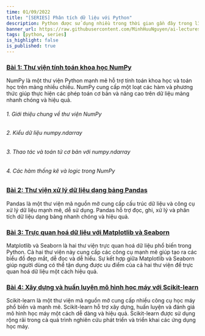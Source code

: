 ```yaml
---
time: 01/09/2022
title: "[SERIES] Phân tích dữ liệu với Python"
description: Python được sử dụng nhiều trong thời gian gần đây trong lĩnh vực phân tích dữ liệu nhờ vào các thư viện mạnh mẽ như Pandas, NumPy, Matplotlib, Seaborn, Scikit-learn. Bài viết này sẽ tổng hợp danh sách một số kiến thức cơ bản nhất về các thư viện phục vụ cho việc phân tích dữ liệu với Python.
banner_url: https://raw.githubusercontent.com/MinhHuuNguyen/ai-lectures/refs/heads/master/1_python_basic/images/1-introduction/python_logo.png
tags: [python, series]
is_highlight: false
is_published: true
---
```


### [Bài 1: Thư viện tính toán khoa học NumPy](/blog/thu-vien-tinh-toan-khoa-hoc-numpy/)

NumPy là một thư viện Python mạnh mẽ hỗ trợ tính toán khoa học và toán học trên mảng nhiều chiều. NumPy cung cấp một loạt các hàm và phương thức giúp thực hiện các phép toán cơ bản và nâng cao trên dữ liệu mảng nhanh chóng và hiệu quả.

###### 1. Giới thiệu chung về thư viện NumPy

###### 2. Kiểu dữ liệu numpy.ndarray

###### 3. Thao tác và toán tử cơ bản với numpy.ndarray

###### 4. Các hàm thống kê và logic trong NumPy

### [Bài 2: Thư viện xử lý dữ liệu dạng bảng Pandas](/blog/thu-vien-xu-ly-du-lieu-dang-bang-pandas/)

Pandas là một thư viện mã nguồn mở cung cấp cấu trúc dữ liệu và công cụ xử lý dữ liệu mạnh mẽ, dễ sử dụng. Pandas hỗ trợ đọc, ghi, xử lý và phân tích dữ liệu dạng bảng nhanh chóng và hiệu quả.

### [Bài 3: Trực quan hoá dữ liệu với Matplotlib và Seaborn](/blog/truc-quan-hoa-du-lieu-voi-matplotlib-va-seaborn/)

Matplotlib và Seaborn là hai thư viện trực quan hoá dữ liệu phổ biến trong Python. Cả hai thư viện này cung cấp các công cụ mạnh mẽ giúp tạo ra các biểu đồ đẹp mắt, dễ đọc và dễ hiểu. Sự kết hợp giữa Matplotlib và Seaborn giúp người dùng có thể tận dụng được ưu điểm của cả hai thư viện để trực quan hoá dữ liệu một cách hiệu quả.

### [Bài 4: Xây dựng và huấn luyện mô hình học máy với Scikit-learn](/blog/xay-dung-va-huan-luyen-mo-hinh-hoc-may-voi-scikit-learn/)

Scikit-learn là một thư viện mã nguồn mở cung cấp nhiều công cụ học máy phổ biến và mạnh mẽ. Scikit-learn hỗ trợ xây dựng, huấn luyện và đánh giá mô hình học máy một cách dễ dàng và hiệu quả. Scikit-learn được sử dụng rộng rãi trong cả quá trình nghiên cứu phát triển và triển khai các ứng dụng học máy.

